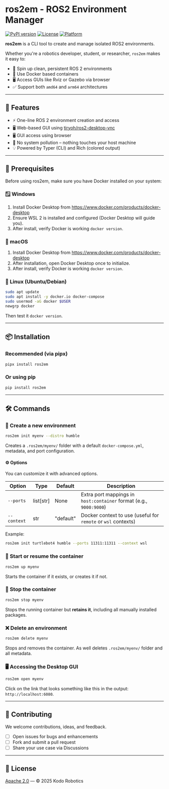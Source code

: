 # ros2em - ROS2 Environment Manager

[![PyPI version](https://img.shields.io/pypi/v/ros2em.svg)](https://pypi.org/project/ros2em/)
[![License](https://img.shields.io/github/license/Kodo-Robotics/ros2em.svg)](LICENSE)
[![Platform](https://img.shields.io/badge/platform-linux%20%7C%20macos%20%7C%20windows-blue)](#)

**ros2em** is a CLI tool to create and manage isolated ROS2 environments.

Whether you're a robotics developer, student, or researcher, `ros2em` makes it easy to:

* 🧠 Spin up clean, persistent ROS 2 environments
* 🐳 Use Docker based containers
* 🖥 Access GUIs like Rviz or Gazebo via browser
* ✅ Support both `amd64` and `arm64` architectures

---

## 🚀 Features

* ⚡ One-line ROS 2 environment creation and access
* 🖥 Web-based GUI using [tiryoh/ros2-desktop-vnc](https://hub.docker.com/r/tiryoh/ros2-desktop-vnc)
* 🖥 GUI access using browser
* 🔐 No system pollution – nothing touches your host machine
* 💡 Powered by Typer (CLI) and Rich (colored output)

---

## 🔧 Prerequisites

Before using ros2em, make sure you have Docker installed on your system:

### 🪟 Windows
1. Install Docker Desktop from https://www.docker.com/products/docker-desktop
2. Ensure WSL 2 is installed and configured (Docker Desktop will guide you).
3. After install, verify Docker is working `docker version`.

### 🍎 macOS
1. Install Docker Desktop from https://www.docker.com/products/docker-desktop
2. After installation, open Docker Desktop once to initialize.
3. After install, verify Docker is working `docker version`.

### 🐧 Linux (Ubuntu/Debian)

```bash
sudo apt update
sudo apt install -y docker.io docker-compose
sudo usermod -aG docker $USER
newgrp docker
```

Then test it `docker version`.

---

## 📦 Installation

### Recommended (via pipx)

```bash
pipx install ros2em
```

### Or using pip

```bash
pip install ros2em
```

---

## 🛠 Commands

### 🐣 Create a new environment

```bash
ros2em init myenv --distro humble
```

Creates a `.ros2em/myenv/` folder with a default `docker-compose.yml`, metadata, and port configuration.

#### ⚙️ Options
You can customize it with advanced options.

| Option     | Type       | Default    | Description                                                                 |
|------------|------------|------------|-----------------------------------------------------------------------------|
| `--ports`  | list[str]  | None       | Extra port mappings in `host:container` format (e.g., `9000:9000`)         |
| `--context`| str        | "default"  | Docker context to use (useful for `remote` or `wsl` contexts)              |

Example:

```bash
ros2em init turtlebot4 humble --ports 11311:11311 --context wsl
```

### 🚀 Start or resume the container

```bash
ros2em up myenv
```

Starts the container if it exists, or creates it if not.

### 🧹 Stop the container

```bash
ros2em stop myenv
```

Stops the running container but **retains it**, including all manually installed packages.

### ❌ Delete an environment

```bash
ros2em delete myenv
```

Stops and removes the container. As well deletes `.ros2em/myenv/` folder and all metadata.

### 🖥 Accessing the Desktop GUI

```bash
ros2em open myenv
```

Click on the link that looks something like this in the output: `http://localhost:6080`.

---

## 🧩 Contributing

We welcome contributions, ideas, and feedback.

* [ ] Open issues for bugs and enhancements
* [ ] Fork and submit a pull request
* [ ] Share your use case via Discussions

---

## 📄 License

[Apache 2.0](LICENSE) — © 2025 Kodo Robotics
